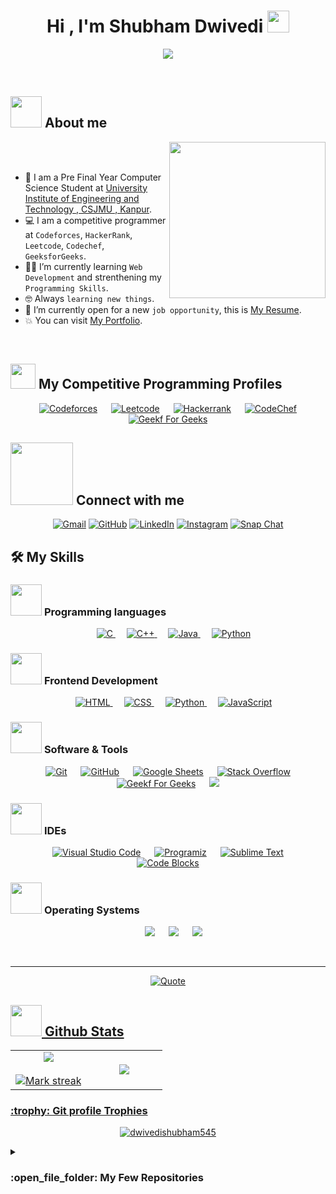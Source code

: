 <h1 align="center">Hi , I'm Shubham Dwivedi <img src="https://media.giphy.com/media/hvRJCLFzcasrR4ia7z/giphy.gif" width="35"></h1>
<p align="center">
  <a href="https://github.com/DenverCoder1/readme-typing-svg"><img src="https://readme-typing-svg.herokuapp.com?font=Time+New+Roman&color=%23C8BE25&size=25&center=true&vCenter=true&width=700&height=100&lines=Pre+Final+Year+Computer+Science+Student;Chhatrapati+Shahuji+Maharaj+University+Kanpur;Competitive+Programmer;Web+Developer;Always+learning+new+things"></a>
</p>


<br>

	
## <picture><img src = "https://github.com/7oSkaaa/7oSkaaa/blob/main/Images/about_me.gif?raw=true" width = 50px></picture> About me

<picture> <img align="right" src="https://github.com/7oSkaaa/7oSkaaa/blob/main/Images/Right_Side.gif?raw=true" width = 250px></picture>

<br><br>

- :school: I am a Pre Final Year Computer Science Student at [University Institute of Engineering and Technology , CSJMU , Kanpur](https://csjmu.ac.in/).
- :computer: I am a competitive programmer at `Codeforces`, `HackerRank`, `Leetcode`, `Codechef`, `GeeksforGeeks`.
- :student: I’m currently learning `Web Development` and strenthening my `Programming Skills`.
- :nerd_face: Always `learning new things`.
- :thinking: I’m currently open for a new `job opportunity`, this is [My Resume](https://drive.google.com/file/d/1c3cfOH9jOSD0kZfEH55S_VE0gCEYaGuZ/view?google_abuse=GOOGLE_ABUSE_EXEMPTION%3DID%3D81e065323f9a8516:TM%3D1705219987:C%3Dr:IP%3D2409:4089:ae03:c22f:b42c:3f78:c98c:ccc2-:S%3D4gmnwELIU-pT0zXPa3bRGbI%3B+path%3D/%3B+domain%3Dgoogle.com%3B+expires%3DSun,+14-Jan-2024+11:13:07+GMT).
- :boom: You can visit [My Portfolio](https://shubhamdwivedi.netlify.app/).
<br>


## <picture> <img src="https://github.com/7oSkaaa/7oSkaaa/blob/main/Images/competitive_programming_profile.png?raw=true" width=40> </picture> My Competitive Programming Profiles

<p align="center">
  &emsp;
    <a href="https://codeforces.com/profile/dwivedishubham545"><img alt = "Codeforces" src="https://img.shields.io/badge/codeforces%20-%231F8ACB.svg?style=plastic&logo=codeforces&logoColor=white" /></a>	
  &emsp;
    <a href="https://leetcode.com/dwivedishubham545/"><img alt = "Leetcode" src="https://img.shields.io/badge/leetcode%20-%23FFA116.svg?style=plastic&logo=leetcode&logoColor=black" /></a>
  &emsp;
    <a href="https://www.hackerrank.com/profile/dwivedishubham"><img alt = "Hackerrank" src="https://img.shields.io/badge/hackerrank-%232EC866.svg?style=plastic&logo=hackerrank&logoColor=white" /></a>
  &emsp;
    <a href="https://www.codechef.com/users/dwivedishubham"><img alt = "CodeChef" src="https://img.shields.io/badge/codechef-%235B4638.svg?style=plastic&logo=codechef&logoColor=white" /></a>
  &emsp;
  <a href="https://auth.geeksforgeeks.org/user/dwivedishr3yj"><img alt="Geekf For Geeks" src="https://img.shields.io/badge/geeksforgeeks-%230F9D58.svg?style=plastic&logo=geeksforgeeks&logoColor=white"></a>
 </p>

## <picture> <img src="https://github.com/7oSkaaa/7oSkaaa/blob/main/Images/Connect-with-me.gif?raw=true" width="100px"> </picture> Connect with me
<p align="center">
	<a href="dwivedishubham545@gmail.com"><img img src="https://img.shields.io/badge/gmail-%23EA4335.svg?style=plastic&logo=gmail&logoColor=white" alt="Gmail"/></a>
	<a href="https://github.com/dwivedishubham545"><img src="https://img.shields.io/badge/github-%23181717.svg?style=plastic&logo=github&logoColor=white" alt="GitHub"/></a>
	<a href="https://www.linkedin.com/in/dwivedishubham545/"><img src="https://img.shields.io/badge/linkedin-%230A66C2.svg?style=plastic&logo=linkedin&logoColor=white" alt="LinkedIn"/></a>
	<a href="https://www.instagram.com/dwivedishubham545/"><img src="https://img.shields.io/badge/instagram-%23E4405F.svg?style=plastic&logo=instagram&logoColor=white" alt="Instagram"/></a>
	<a href="#"><img src="https://img.shields.io/badge/snapchat-%23FFFC00.svg?style=plastic&logo=snapchat&logoColor=black" alt="Snap Chat"/></a>
</p>


## 🛠️ My Skills

### <picture> <img src = "https://github.com/7oSkaaa/7oSkaaa/blob/main/Images/Programming_Languages.gif?raw=true" width = 50px>  </picture> Programming languages

<p align="center"> 
  &emsp; 
  <a href="https://www.cprogramming.com/" target="_blank"> 
    <img alt="C" src="https://img.shields.io/badge/C%20-%232370ED.svg?style=plastic&logo=c&logoColor=white">
  </a> 
  &emsp;
  <a href="https://www.w3schools.com/cpp/" target="_blank"> 
    <img alt="C++" src="https://img.shields.io/badge/C++%20-%2300599C.svg?style=plastic&logo=c%2B%2B&logoColor=white">
  </a> 
  &emsp;
  <a href="https://www.java.com" target="_blank"> 
    <img alt="Java" src="https://img.shields.io/badge/Java-%23007396.svg?style=plastic&logo=java&logoColor=white">
  </a>
  &emsp;
   <a href="https://www.python.org" target="_blank">
    <img alt="Python" src="https://img.shields.io/badge/Python%20-%2314354C.svg?style=plastic&logo=python&logoColor=white">
  </a>
</p>

### <picture> <img src = "https://github.com/7oSkaaa/7oSkaaa/blob/main/Images/Front_End.gif?raw=true" width = 50px>  </picture> Frontend Development
<p align="center"> 
  &emsp; 
  <a href="https://www.w3.org/html/" target="_blank"> 
   <img alt="HTML" src="https://img.shields.io/badge/HTML5%20-%23E34F26.svg?style=plastic&logo=html5&logoColor=white">
  </a>   
  &emsp;
  <a href="https://www.w3schools.com/css/" target="_blank">
    <img alt="CSS" src="https://img.shields.io/badge/CSS%20-%231572B6.svg?style=plastic&logo=css3&logoColor=white">
  </a> 
  &emsp;
  <a href="https://www.python.org" target="_blank">
    <img alt="Python" src="https://img.shields.io/badge/react-%2361DAFB.svg?style=plastic&logo=React&logoColor=black">
  </a>
  &emsp;
  <a href="https://developer.mozilla.org/en-US/docs/Web/JavaScript" target="_blank"> 
     <img alt="JavaScript" src="https://img.shields.io/badge/JavaScript%20-%23F7DF1E.svg?style=plastic&logo=javascript&logoColor=black">
   </a>
</p>

 ### <picture> <img src = "https://github.com/7oSkaaa/7oSkaaa/blob/main/Images/Software_Tools.gif?raw=true" width = 50px>  </picture> Software & Tools
 
<p align="center">
  &emsp;
    <a href="#"><img alt="Git" src="https://img.shields.io/badge/Git%20-%23F05033.svg?style=plastic&logo=git&logoColor=white"></a>
  &emsp;
    <a href="#"><img alt="GitHub" src="https://img.shields.io/badge/github-%23181717.svg?style=plastic&logo=github&logoColor=white"></a>
  &emsp;
    <a href="#"><img alt="Google Sheets" src="https://img.shields.io/badge/Google%20Sheets%20-%2334A853.svg?style=plastic&logo=google%20sheets&logoColor=white"></a>
   &emsp;
    <a href="#"><img alt="Stack Overflow" src="https://img.shields.io/badge/-Stack%20Overflow-FE7A16?style=plastic&logo=stack-overflow&logoColor=white"></a>
  &emsp;
    <a href="#"><img alt="Geekf For Geeks" src="https://img.shields.io/badge/geeksforgeeks-%230F9D58.svg?style=plastic&logo=geeksforgeeks&logoColor=white"></a>
&emsp;
    <a href="#"><img src="https://img.shields.io/badge/mysql-%234479A1.svg?&style=plastic&logo=mysql&logoColor=white"/></a>
</p>

 ### <picture> <img src = "https://github.com/7oSkaaa/7oSkaaa/blob/main/Images/IDEs.gif?raw=true" width = 50px>  </picture> IDEs
 
<p align="center">
  &emsp;
    <a href="#"><img alt="Visual Studio Code" src="https://img.shields.io/badge/Visual%20Studio%20Code-0078d7.svg?style=plastic&logo=visual-studio-code&logoColor=white"></a>
  &emsp;
    <a href="#"><img alt="Programiz" src="https://img.shields.io/badge/Programiz-%2467595C.svg?&style=plastic&logo=programiz&logoColor=white"/></a>
  &emsp;
    <a href="#"><img alt="Sublime Text" src="https://img.shields.io/badge/sublime%20text-%23FF9800.svg?&style=plastic&logo=sublimetext&logoColor=white" /></a>
  &emsp;
    <a href="#"><img alt="Code Blocks" src="https://img.shields.io/badge/code%20blocks-%2341AD48.svg?&style=plastic&logo=codeblocks&logoColor=white" /></a>
 </p>

 ### <picture> <img src = "https://github.com/7oSkaaa/7oSkaaa/blob/main/Images/OS.gif?raw=true" width = 50px>  </picture> Operating Systems
 
<p align="center">
  &emsp;
    <a href="#"><img src="https://img.shields.io/badge/Linux-FCC624?style=plastic&logo=linux&logoColor=black"></a>
  &emsp;
    <a href="#"><img src="https://img.shields.io/badge/Ubuntu-E95420?style=plastic&logo=ubuntu&logoColor=white"></a>
  &emsp;
    <a href="#"><img src="https://img.shields.io/badge/Windows-0078D6?style=plastic&logo=windows&logoColor=white"></a>
 </p>

<br> 

---

<p align = "center">
	<a href="https://github.com/piyushsuthar/github-readme-quotes"> <img alt = "Quote" src="https://quotes-github-readme.vercel.app/api?type=horizontal&theme=tokyonight&animation=grow_out_in&quoteCategory=programming">
</p>

## <picture> <img src = "https://github.com/7oSkaaa/7oSkaaa/blob/main/Images/Statistics.gif?raw=true" width = 50px>  </picture> Github Stats

<p align="center">
  <!--- stats (start) -->
<table align="center">
<tr border="none">
<td width="50%" align="center">
  
  <img  align="center"  src="https://github-readme-stats.vercel.app/api?username=dwivedishubham545&theme=dark&show_icons=true&count_private=true" />
  <br></br>
  <img  title="🔥 Get streak stats for your profile at git.io/streak-stats" alt="Mark streak" src="https://github-readme-streak-stats.herokuapp.com/?user=dwivedishubham545&theme=dark&hide_border=false" /> 
</td>

<td width="50%" align="center">

  <img  align="center"  src="https://github-readme-stats.anuraghazra1.vercel.app/api/top-langs/?username=dwivedishubham545&theme=dark&hide_border=false&no-bg=true&no-frame=true&langs_count=10"/>
  
  </td>
</tr>
</table>
</p>

<summary> <h3> :trophy: Git profile Trophies </h3></summary>

	
<p align="center"> <a href="https://github.com/ryo-ma/github-profile-trophy"><img src="https://github-profile-trophy.vercel.app/?username=dwivedishubham545&layout=compact&theme=tokyonight&column=4&margin-w=15&margin-h=15" alt="dwivedishubham545" /></a> </p>

	

	
<details><summary><h3> :open_file_folder: My Few Repositories </h3></summary>

	
<div>
  <p align="center">
	<a href="https://github.com/dwivedishubham545/Leetcode">
      		<img src="https://github-readme-stats.vercel.app/api/pin/?username=dwivedishubham545&repo=Leetcode&theme=tokyonight" alt="GitHub Stats" />
    	</a>
	<a href="https://github.com/dwivedishubham545/GeeksForGeeks">
      		<img src="https://github-readme-stats.vercel.app/api/pin/?username=dwivedishubham545&repo=GeeksForGeeks&theme=tokyonight" alt="GitHub Stats" />
    	</a>
	  <a href="https://github.com/dwivedishubham545/Hostel-Management">
      		<img src="https://github-readme-stats.vercel.app/api/pin/?username=dwivedishubham545&repo=Hostel-Management&theme=tokyonight" alt="GitHub Stats" />
    	</a>
    	<a href="https://github.com/dwivedishubham545/e-commerce">
      		<img src="https://github-readme-stats.vercel.app/api/pin/?username=dwivedishubham545&repo=e-commerce&theme=tokyonight" alt="GitHub Stats" />
    	</a>
    	<a href="https://github.com/dwivedishubham545/Travel">
      		<img src="https://github-readme-stats.vercel.app/api/pin/?username=dwivedishubham545&repo=Travel&theme=tokyonight" alt="GitHub Stats" />
    	</a>
    	<a href="https://github.com/dwivedishubham545/Portfolio">
      		<img src="https://github-readme-stats.vercel.app/api/pin/?username=dwivedishubham545&repo=Portfolio&theme=tokyonight" alt="GitHub Stats" />
	</a>
    	<a href="https://github.com/dwivedishubham545/Computer-1-Computer-Organisation">
      		<img src="https://github-readme-stats.vercel.app/api/pin/?username=dwivedishubham545&repo=Computer-1-Computer-Organisation&theme=tokyonight" alt="GitHub Stats"/>
 	 </a>
    	<a href="https://github.com/dwivedishubham545/Computer-2-Computer-Organisation">
      		<img src="https://github-readme-stats.vercel.app/api/pin/?username=dwivedishubham545&repo=Computer-2-Computer-Organisation&theme=tokyonight" alt="GitHub Stats"/>
  	</a>
  </p>
</div>
</details>

</br></br>
